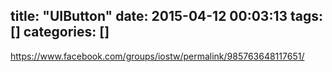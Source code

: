 title: "UIButton"
date: 2015-04-12 00:03:13
tags: []
categories: []
---
https://www.facebook.com/groups/iostw/permalink/985763648117651/